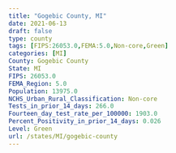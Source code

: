 ```yaml
---
title: "Gogebic County, MI"
date: 2021-06-13
draft: false
type: county
tags: [FIPS:26053.0,FEMA:5.0,Non-core,Green]
categories: [MI]
County: Gogebic County
State: MI
FIPS: 26053.0
FEMA_Region: 5.0
Population: 13975.0
NCHS_Urban_Rural_Classification: Non-core
Tests_in_prior_14_days: 266.0
Fourteen_day_test_rate_per_100000: 1903.0
Percent_Positivity_in_prior_14_days: 0.026
Level: Green
url: /states/MI/gogebic-county
---
```



